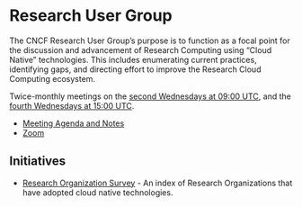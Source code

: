 # Research User Group

The CNCF Research User Group’s purpose is to function as a focal point for the
discussion and advancement of Research Computing using “Cloud Native”
technologies. This includes enumerating current practices, identifying gaps,
and directing effort to improve the Research Cloud Computing ecosystem.

Twice-monthly meetings on the [second Wednesdays at 09:00 UTC][1], and the
[fourth Wednesdays at 15:00 UTC][2].

- [Meeting Agenda and Notes][Agenda]
- [Zoom]

## Initiatives

- [Research Organization Survey][index] - An index of Research Organizations
  that have adopted cloud native technologies.


[Meeting Agenda and Notes]: https://docs.google.com/document/d/1vvXxW4Cd4P5gcmWGz-_yKbgJex2_NlSWaHtsk_56TnA/edit?ts=5d53c5ff#
[1]: https://calendar.google.com/event?action=TEMPLATE&tmeid=NGhsdnFxZG1jbDZsaTllamVnZjdkZmduNG9fMjAxOTA4MTRUMDkwMDAwWiBjaHVuZ0BsaW51eGZvdW5kYXRpb24ub3Jn&tmsrc=chung%40linuxfoundation.org&scp=ALL
[2]: https://calendar.google.com/event?action=TEMPLATE&tmeid=N3U5NjhubHJpaTRtZHAyNWlqY2FzZjljc2NfMjAxOTA4MjhUMTUwMDAwWiBjaHVuZ0BsaW51eGZvdW5kYXRpb24ub3Jn&tmsrc=chung%40linuxfoundation.org&scp=ALL
[Agenda]: https://docs.google.com/document/d/1vvXxW4Cd4P5gcmWGz-_yKbgJex2_NlSWaHtsk_56TnA/edit?ts=5d53c5ff#
[Zoom]: https://zoom.us/j/6600498482
[index]: /org-index
